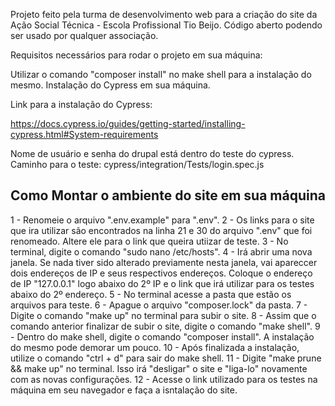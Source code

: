 Projeto feito pela turma de desenvolvimento web para a criação do site da Ação Social Técnica - Escola Profissional Tio Beijo. Código aberto podendo ser usado por qualquer associação.

Requisitos necessários para rodar o projeto em sua máquina:

Utilizar o comando "composer install" no make shell para a instalação do mesmo. Instalação do Cypress em sua máquina.

Link para a instalação do Cypress:

https://docs.cypress.io/guides/getting-started/installing-cypress.html#System-requirements

Nome de usuário e senha do drupal está dentro do teste do cypress. Caminho para o teste: cypress/integration/Tests/login.spec.js

## Como Montar o ambiente do site em sua máquina

1 - Renomeie o arquivo ".env.example" para ".env".
2 - Os links para o site que ira utilizar são encontrados na linha 21 e 30 do arquivo ".env" que foi renomeado. Altere ele para o link que queira utiizar de teste.
3 - No terminal, digite o comando "sudo nano /etc/hosts".
4 - Irá abrir uma nova janela. Se nada tiver sido alterado previamente nesta janela, vai apareccer dois endereços de IP e seus respectivos endereços. Coloque o endereço de IP "127.0.0.1" logo abaixo do 2º IP e o link que irá utilizar para os testes abaixo do 2º endereço.
5 - No terminal acesse a pasta que estão os arquivos para teste. 
6 - Apague o arquivo "composer.lock" da pasta.
7 - Digite o comando "make up" no terminal para subir o site.
8 - Assim que o comando anterior finalizar de subir o site, digite o comando "make shell".
9 - Dentro do make shell, digite o comando "composer install". A instalação do mesmo pode demorar um pouco.
10 - Após finalizada a instalação, utilize o comando "ctrl + d" para sair do make shell.
11 - Digite "make prune && make up" no terminal. Isso irá "desligar" o site e "liga-lo" novamente com as novas configurações.
12 - Acesse o link utilizado para os testes na máquina em seu navegador e faça a isntalação do site.